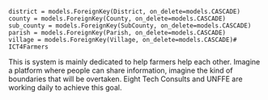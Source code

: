     district = models.ForeignKey(District, on_delete=models.CASCADE)
    county = models.ForeignKey(County, on_delete=models.CASCADE)
    sub_county = models.ForeignKey(SubCounty, on_delete=models.CASCADE)
    parish = models.ForeignKey(Parish, on_delete=models.CASCADE)
    village = models.ForeignKey(Village, on_delete=models.CASCADE)# ICT4Farmers
This is system is mainly dedicated to help farmers help each other. 
Imagine a platform where people can share information, imagine the kind of boundaries that will be overtaken. 
Eight Tech Consults and UNFFE are working daily to achieve this goal.
